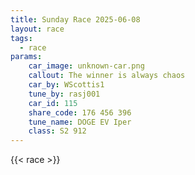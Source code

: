 ```yaml
---
title: Sunday Race 2025-06-08
layout: race
tags:
  - race
params:
    car_image: unknown-car.png
    callout: The winner is always chaos
    car_by: WScottis1
    tune_by: rasj001
    car_id: 115
    share_code: 176 456 396
    tune_name: DOGE EV Iper
    class: S2 912
---
```


{{< race >}}
